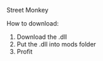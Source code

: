 Street Monkey

 How to download:
 1. Download the .dll
 2. Put the .dll into mods folder
 3. Profit
